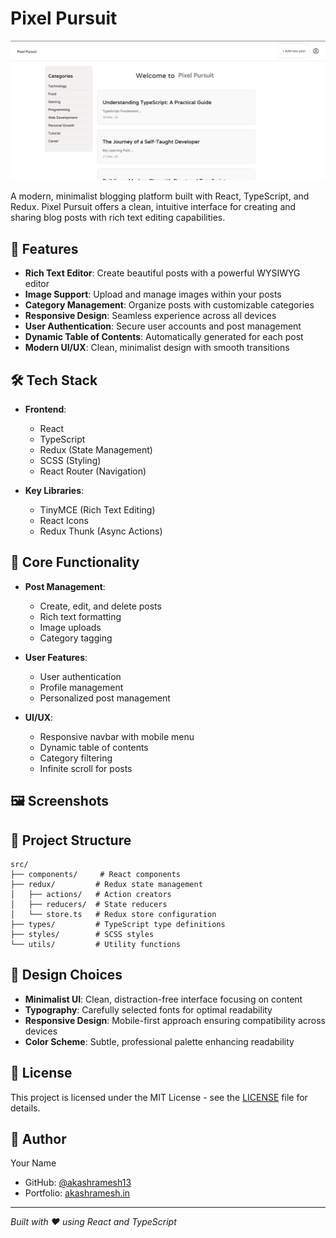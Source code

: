 # Pixel Pursuit

![Pixel Pursuit](public/og-image.png)

A modern, minimalist blogging platform built with React, TypeScript, and Redux. Pixel Pursuit offers a clean, intuitive interface for creating and sharing blog posts with rich text editing capabilities.

## 🌟 Features

- **Rich Text Editor**: Create beautiful posts with a powerful WYSIWYG editor
- **Image Support**: Upload and manage images within your posts
- **Category Management**: Organize posts with customizable categories
- **Responsive Design**: Seamless experience across all devices
- **User Authentication**: Secure user accounts and post management
- **Dynamic Table of Contents**: Automatically generated for each post
- **Modern UI/UX**: Clean, minimalist design with smooth transitions

## 🛠️ Tech Stack

- **Frontend**:

  - React
  - TypeScript
  - Redux (State Management)
  - SCSS (Styling)
  - React Router (Navigation)

- **Key Libraries**:
  - TinyMCE (Rich Text Editing)
  - React Icons
  - Redux Thunk (Async Actions)

## 🎯 Core Functionality

- **Post Management**:

  - Create, edit, and delete posts
  - Rich text formatting
  - Image uploads
  - Category tagging

- **User Features**:

  - User authentication
  - Profile management
  - Personalized post management

- **UI/UX**:
  - Responsive navbar with mobile menu
  - Dynamic table of contents
  - Category filtering
  - Infinite scroll for posts

## 🖼️ Screenshots

## 📝 Project Structure

```
src/
├── components/     # React components
├── redux/         # Redux state management
│   ├── actions/   # Action creators
│   ├── reducers/  # State reducers
│   └── store.ts   # Redux store configuration
├── types/         # TypeScript type definitions
├── styles/        # SCSS styles
└── utils/         # Utility functions
```

## 🎨 Design Choices

- **Minimalist UI**: Clean, distraction-free interface focusing on content
- **Typography**: Carefully selected fonts for optimal readability
- **Responsive Design**: Mobile-first approach ensuring compatibility across devices
- **Color Scheme**: Subtle, professional palette enhancing readability

## 📄 License

This project is licensed under the MIT License - see the [LICENSE](LICENSE) file for details.

## 👤 Author

Your Name

- GitHub: [@akashramesh13](https://github.com/akashramesh13)
- Portfolio: [akashramesh.in](https://www.akashramesh.in)

---

_Built with ❤️ using React and TypeScript_
